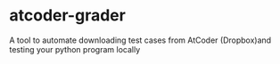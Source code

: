 # atcoder-grader
A tool to automate downloading test cases from AtCoder (Dropbox)and testing your python program locally
